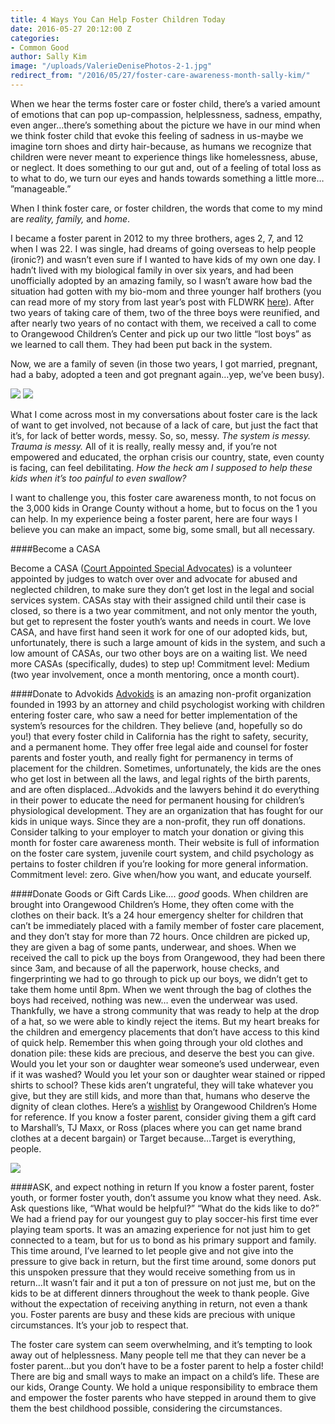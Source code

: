 ```yaml
---
title: 4 Ways You Can Help Foster Children Today
date: 2016-05-27 20:12:00 Z
categories:
- Common Good
author: Sally Kim
image: "/uploads/ValerieDenisePhotos-2-1.jpg"
redirect_from: "/2016/05/27/foster-care-awareness-month-sally-kim/"
---
```


When we hear the terms foster care or foster child, there’s a varied amount of emotions that can pop up-compassion, helplessness, sadness, empathy, even anger…there’s something about the picture we have in our mind when we think foster child that evoke this feeling of sadness in us-maybe we imagine torn shoes and dirty hair-because, as humans we recognize that children were never meant to experience things like homelessness, abuse, or neglect. It does something to our gut and, out of a feeling of total loss as to what to do, we turn our eyes and hands towards something a little more… ”manageable.” 

<!-- more -->

When I think foster care, or foster children, the words that come to my mind are *reality, family,* and *home*. 

I became a foster parent in 2012 to my three brothers, ages 2, 7, and 12 when I was 22. I was single, had dreams of going overseas to help people (ironic?) and wasn’t even sure if I wanted to have kids of my own one day. I hadn’t lived with my biological family in over six years, and had been unofficially adopted by an amazing family, so I wasn’t aware how bad the situation had gotten with my bio-mom and three younger half brothers (you can read more of my story from last year’s post with FLDWRK [here](blog.fldwrk.io/2015/05/29/letters-from-a-mister-the-story-of-sally-kim/)). After two years of taking care of them, two of the three boys were reunified, and after nearly two years of no contact with them, we received a call to come to Orangewood Children’s Center and pick up our two little “lost boys” as we learned to call them. They had been put back in the system. 

Now, we are a family of seven (in those two years, I got married, pregnant, had a baby, adopted a teen and got pregnant again…yep, we’ve been busy). 

![](/content/images/2016/05/ValerieDenisePhotos-3-copy.jpg)
![](/content/images/2016/05/ValerieDenisePhotos-5-3.jpg)

What I come across most in my conversations about foster care is the lack of want to get involved, not because of a lack of care, but just the fact that it’s, for lack of better words, messy. So, so, messy. *The system is messy. Trauma is messy.* All of it is really, really messy and, if you’re not empowered and educated, the orphan crisis our country, state, even county is facing, can feel debilitating. *How the heck am I supposed to help these kids when it’s too painful to even swallow?*

I want to challenge you, this foster care awareness month, to not focus on the 3,000 kids in Orange County without a home, but to focus on the 1 you can help. In my experience being a foster parent, here are four ways I believe you can make an impact, some big, some small, but all necessary.

####Become a CASA

Become a CASA ([Court Appointed Special Advocates](www.casaforchildren.org/site/c.mtJSJ7MPIsE/b.5301295/k.BE9A/Home.htm)) is a volunteer appointed by judges to watch over over and advocate for abused and neglected children, to make sure they don’t get lost in the legal and social services system. CASAs stay with their assigned child until their case is closed, so there is a two year commitment, and not only mentor the youth, but get to represent the foster youth’s wants and needs in court. We love CASA, and have first hand seen it work for one of our adopted kids, but, unfortunately, there is such a large amount of kids in the system, and such a low amount of CASAs, our two other boys are on a waiting list. We need more CASAs (specifically, dudes) to step up! Commitment level: Medium (two year involvement, once a month mentoring, once a month court).

####Donate to Advokids
[Advokids](www.casaforchildren.org/site/c.mtJSJ7MPIsE/b.5301295/k.BE9A/Home.htm) is an amazing non-profit organization founded in 1993 by an attorney and child psychologist working with children entering foster care, who saw a need for better implementation of the system’s resources for the children. They believe (and, hopefully so do  you!) that every foster child in California has the right to safety, security, and a permanent home. They offer free legal aide and counsel for foster parents and foster youth, and really fight for permanency in terms of placement for the children. Sometimes, unfortunately, the kids are the ones who get lost in between all the laws, and legal rights of the birth parents, and are often displaced…Advokids and the lawyers behind it do everything in their power to educate the need for permanent housing for children’s physiological development. They are an organization that has fought for our kids in unique ways. Since they are a non-profit, they run off donations. Consider talking to your employer to match your donation or giving this month for foster care awareness month. Their website is full of information on the foster care system, juvenile court system, and child psychology as pertains to foster children if you’re looking for more general information. Commitment level: zero. Give when/how you want, and educate yourself. 

####Donate Goods or Gift Cards
Like…. *good* goods. When children are brought into Orangewood Children’s Home, they often come with the clothes on their back. It’s a 24 hour emergency shelter for children that can’t be immediately placed with a family member of foster care placement, and they don’t stay for more than 72 hours. Once children are picked up, they are given a bag of some pants, underwear, and shoes. When we received the call to pick up the boys from Orangewood, they had been there since 3am, and because of all the paperwork, house checks, and fingerprinting we had to go through to pick up our boys, we didn’t get to take them home until 8pm. When we went through the bag of clothes the boys had received, nothing was new… even the underwear was used. Thankfully, we have a strong community that was ready to help at the drop of a hat, so we were able to kindly reject the items. But my heart breaks for the children and emergency placements that don’t have access to this kind of quick help. Remember this when going through your old clothes and donation pile: these kids are precious, and deserve the best you can give. Would you let your son or daughter wear someone’s used underwear, even if it was washed? Would you let your son or daughter wear stained or ripped shirts to school? These kids aren’t ungrateful, they will take whatever you give, but they are still kids, and more than that, humans who deserve the dignity of clean clothes. Here’s a [wishlist](https://orangewoodfoundation.org/wp-content/uploads/2015/10/2015-Foundation-Year-Round-Wish-List.pdf) by Orangewood Children’s Home for reference. If you know a foster parent, consider giving them a gift card to Marshall’s, TJ Maxx, or Ross (places where you can get name brand clothes at a decent bargain) or Target because…Target is everything, people. 

![](/content/images/2016/05/ValerieDenisePhotos-38-copy.jpg)
 
####ASK, and expect nothing in return 
If you know a foster parent, foster youth, or former foster youth, don’t assume you know what they need. Ask. Ask questions like, “What would be helpful?” “What do the kids like to do?” We had a friend pay for our youngest guy to play soccer-his first time ever playing team sports. It was an amazing experience for not just him to get connected to a team, but for us to bond as his primary support and family. This time around, I’ve learned to let people give and not give into the pressure to give back in return, but the first time around, some donors put this unspoken pressure that they would receive something from us in return…It wasn’t fair and it put a ton of pressure on not just me, but on the kids to be at different dinners throughout the week to thank people. Give without the expectation of receiving anything in return, not even a thank you. Foster parents are busy and these kids are precious with unique circumstances. It’s your job to respect that. 

The foster care system can seem overwhelming, and it’s tempting to look away out of helplessness. Many people tell me that they can never be a foster parent…but you don’t have to be a foster parent to help a foster child! There are big and small ways to make an impact on a child’s life. These are our kids, Orange County. We hold a unique responsibility to embrace them and empower the foster parents who have stepped in around them to give them the best childhood possible, considering the circumstances. 